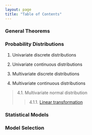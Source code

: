 ```yaml
---
layout: page
title: "Table of Contents"
---
```



### General Theorems


### Probability Distributions

1. Univariate discrete distributions

2. Univariate continuous distributions

3. Multivariate discrete distributions

4. Multivariate continuous distributions

> 4.1. Multivariate normal distribution <br>
>> 4.1.1. [Linear transformation](/Proofs/mvn-ltt.html) <br>


### Statistical Models


### Model Selection